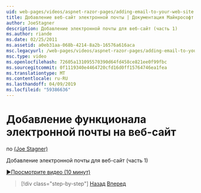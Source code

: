 ```yaml
---
uid: web-pages/videos/aspnet-razor-pages/adding-email-to-your-web-site
title: Добавление веб-сайт электронной почты | Документация Майкрософт
author: JoeStagner
description: Добавление электронной почты для веб-сайт (часть 1)
ms.author: riande
ms.date: 02/25/2011
ms.assetid: a0eb31aa-068b-4214-8a2b-16576a616aca
msc.legacyurl: /web-pages/videos/aspnet-razor-pages/adding-email-to-your-web-site
msc.type: video
ms.openlocfilehash: 72605a131095570390d64fd458ce821ee0f99fbc
ms.sourcegitcommit: 0f1119340e4464720cfd16d0ff15764746ea1fea
ms.translationtype: MT
ms.contentlocale: ru-RU
ms.lasthandoff: 04/09/2019
ms.locfileid: "59386636"
---
```

# <a name="adding-email-to-your-web-site"></a>Добавление функционала электронной почты на веб-сайт

по [(Joe Stagner)](https://github.com/JoeStagner)

Добавление электронной почты для веб-сайт (часть 1)

[&#9654;Просмотрите видео (10 минут)](https://channel9.msdn.com/Blogs/ASP-NET-Site-Videos/adding-email-to-your-web-site)

> [!div class="step-by-step"]
> [Назад](working-with-video.md)
> [Вперед](adding-search-to-your-web-site.md)
